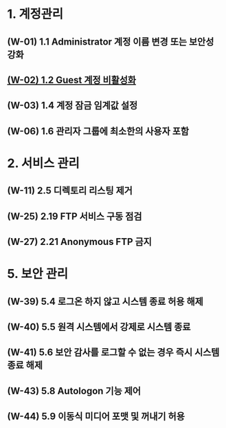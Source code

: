 # 1. 계정관리
## (W-01) 1.1 Administrator 계정 이름 변경 또는 보안성 강화
## [(W-02) 1.2 Guest 계정 비활성화](w-02.md)
## (W-03) 1.4 계정 잠금 임계값 설정
## (W-06) 1.6 관리자 그룹에 최소한의 사용자 포함

# 2. 서비스 관리
## (W-11) 2.5 디렉토리 리스팅 제거
## (W-25) 2.19 FTP 서비스 구동 점검
## (W-27) 2.21 Anonymous FTP 금지

# 5. 보안 관리
## (W-39) 5.4 로그온 하지 않고 시스템 종료 허용 해제
## (W-40) 5.5 원격 시스템에서 강제로 시스템 종료
## (W-41) 5.6 보안 감사를 로그할 수 없는 경우 즉시 시스템 종료 해제
## (W-43) 5.8 Autologon 기능 제어
## (W-44) 5.9 이동식 미디어 포맷 및 꺼내기 허용


